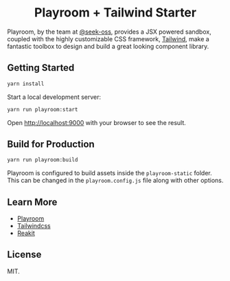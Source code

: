 <h1 align="center">Playroom + Tailwind Starter</h1>

Playroom, by the team at [@seek-oss](https://github.com/seek-oss), provides a JSX powered sandbox, coupled with the highly customizable CSS framework, [Tailwind](https://tailwindcss.com/), make a fantastic toolbox to design and build a great looking component library.

## Getting Started

```bash
yarn install
```

Start a local development server:

```bash
yarn run playroom:start
```

Open [http://localhost:9000](http://localhost:9000) with your browser to see the result.

## Build for Production

```bash
yarn run playroom:build
```

Playroom is configured to build assets inside the `playroom-static` folder. This can be changed in the `playroom.config.js` file along with other options.

## Learn More

- [Playroom](https://github.com/seek-oss/playroom)
- [Tailwindcss](https://tailwindcss.com/)
- [Reakit](https://reakit.io/)

## License

MIT.

